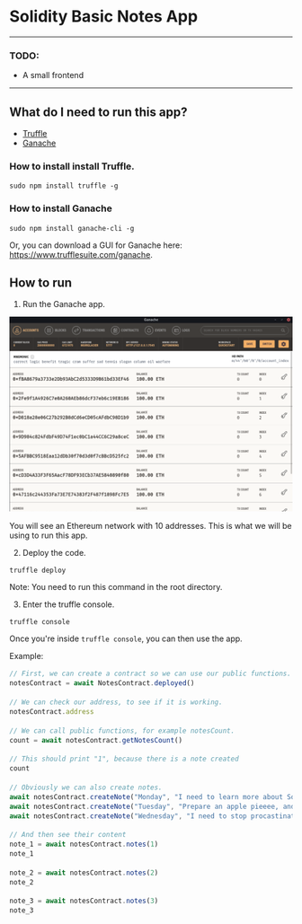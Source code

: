 # Solidity Basic Notes App

---

### TODO:

- A small frontend

---

## What do I need to run this app?

- [Truffle](https://github.com/trufflesuite/truffle)
- [Ganache](https://github.com/trufflesuite/ganache-ui)

### How to install install Truffle.

```
sudo npm install truffle -g
```

### How to install Ganache

```
sudo npm install ganache-cli -g
```

Or, you can download a GUI for Ganache here: https://www.trufflesuite.com/ganache.

## How to run

1. Run the Ganache app.

![](assets/ganache.png)

You will see an Ethereum network with 10 addresses. This is what we will be using to run this app.

2. Deploy the code.
```
truffle deploy
```
Note: You need to run this command in the root directory.

3. Enter the truffle console.

```
truffle console
```

Once you're inside `truffle console`, you can then use the app.

Example:
```javascript
// First, we can create a contract so we can use our public functions.
notesContract = await NotesContract.deployed()

// We can check our address, to see if it is working.
notesContract.address

// We can call public functions, for example notesCount.
count = await notesContract.getNotesCount()

// This should print "1", because there is a note created
count

// Obviously we can also create notes.
await notesContract.createNote("Monday", "I need to learn more about Solidity")
await notesContract.createNote("Tuesday", "Prepare an apple pieeee, and some cupcakes")
await notesContract.createNote("Wednesday", "I need to stop procastinating and learn more about Delay/Disruption Tolerant Networks :)")

// And then see their content
note_1 = await notesContract.notes(1)
note_1

note_2 = await notesContract.notes(2)
note_2

note_3 = await notesContract.notes(3)
note_3
```

